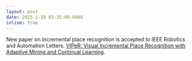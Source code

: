 ```yaml
---
layout: post
date: 2025-1-10 03:35:00-0000
inline: true
---
```


New paper on incremental place recognition is accepted to IEEE Robotics and Automation Letters. [VIPeR: Visual Incremental Place Recognition with Adaptive Mining and Continual Learning](https://arxiv.org/abs/2407.21416).
